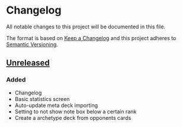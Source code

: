 # Changelog
All notable changes to this project will be documented in this file.

The format is based on [Keep a Changelog](http://keepachangelog.com/en/1.0.0/)
and this project adheres to [Semantic Versioning](http://semver.org/spec/v2.0.0.html).

## [Unreleased]
### Added
- Changelog
- Basic statistics screen
- Auto-update meta deck importing
- Setting to not show note box below a certain rank
- Create a archetype deck from opponents cards

[Unreleased]: https://github.com/andburn/hdt-plugin-endgame/compare/v1.0.0...HEAD
